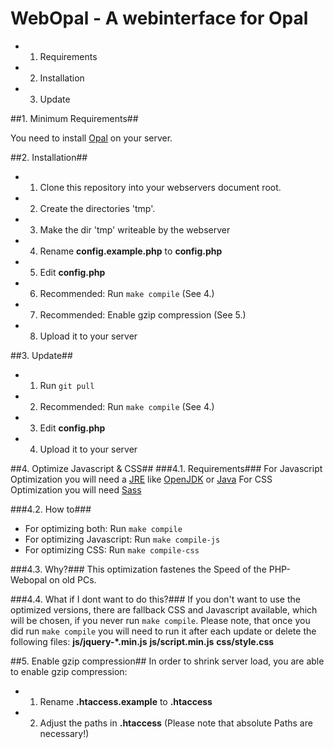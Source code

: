 WebOpal - A webinterface for Opal
==================================

- 1. Requirements
- 2. Installation
- 3. Update

##1. Minimum Requirements##

You need to install [Opal](https://projects.uebb.tu-berlin.de/opal/trac) on your server.

##2. Installation##

- 1. Clone this repository into your webservers document root.
- 2. Create the directories 'tmp'.
- 3. Make the dir 'tmp' writeable by the webserver
- 4. Rename **config.example.php** to **config.php**
- 5. Edit **config.php**
- 6. Recommended: Run `make compile` (See 4.)
- 7. Recommended: Enable gzip compression (See 5.)
- 8. Upload it to your server

##3. Update##
- 1. Run `git pull`
- 2. Recommended: Run `make compile` (See 4.)
- 3. Edit **config.php**
- 4. Upload it to your server

##4. Optimize Javascript & CSS##
###4.1. Requirements###
For Javascript Optimization you will need a [JRE](https://en.wikipedia.org/wiki/JRE) like [OpenJDK](https://openjdk.java.net/) or [Java](https://java.com)
For CSS Optimization you will need [Sass](https://sass-lang.com/)

###4.2. How to###
- For optimizing both: Run `make compile`
- For optimizing Javascript: Run `make compile-js`
- For optimizing CSS: Run `make compile-css`

###4.3. Why?###
This optimization fastenes the Speed of the PHP-Webopal on old PCs.

###4.4. What if I dont want to do this?###
If you don't want to use the optimized versions, there are fallback CSS and Javascript available, which will be chosen, if you never run `make compile`.
Please note, that once you did run `make compile` you will need to run it after each update or delete the following files:
**js/jquery-*.min.js**
**js/script.min.js**
**css/style.css**

##5. Enable gzip compression##
In order to shrink server load, you are able to enable gzip compression:
- 1. Rename **.htaccess.example** to **.htaccess**
- 2. Adjust the paths in **.htaccess** (Please note that absolute Paths are necessary!)
